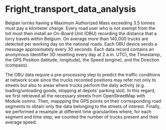 # Fright_transport_data_analysis

Belgian lorries having a Maximum Authorized Mass exceeding 3.5 tonnes must pay a kilometer charge. Every road user who is not exempt from the toll must then install an On-Board Unit (OBU) recording the distance that a lorry travels within Belgium.
On average more than 140,000 trucks are detected per working day on the national roads. Each OBU device sends a message approximately every 30 seconds. Each data record contains an anonymous Identifier (ID resetting every day at 2 a.m. UTC), the Timestamp, the GPS Position (latitude, longitude), the Speed (engine), and the Direction (compass).

The OBU data require a pre-processing step to predict the traffic conditions at network scale since the trucks recorded positions may refer not only to streets but also to areas where trucks perform the daily activity (e.g. loading/unloading goods, stopping at depots’ parking slot).
In this regard, we first retrieved all the necessary streets from OpenStreetMap with Module osmnx. Then, mappping the GPS points on their corresponding road segments to obtain only the data belonging to the streets of interest.
Finally, we performed a resample at different time granularities where, for each segment and time step, we counted the number of trucks present and their average speed.

